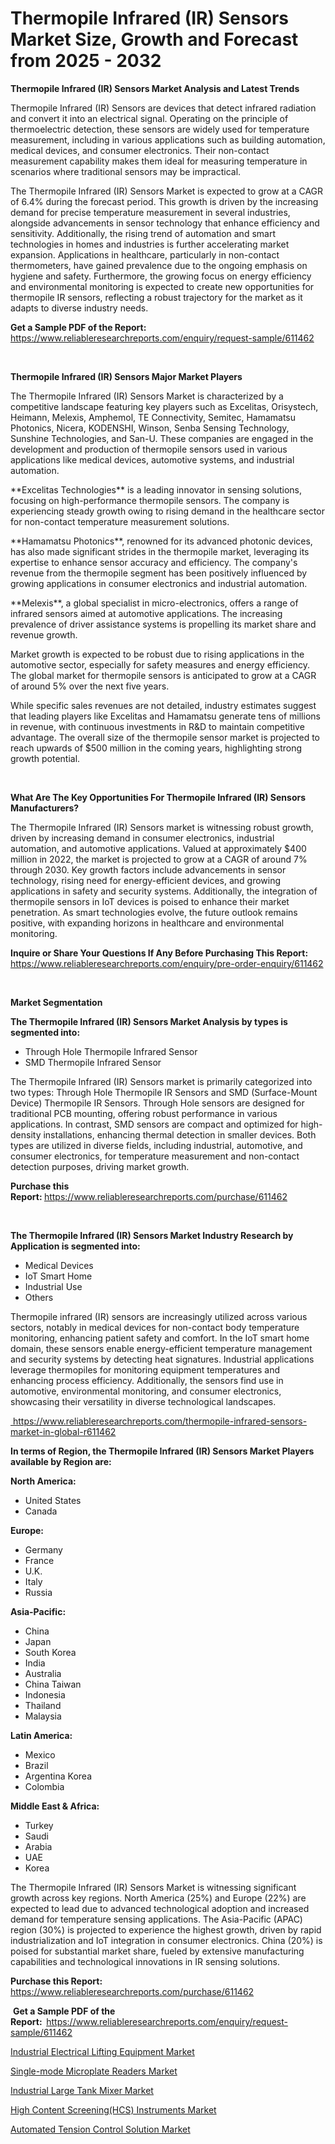 <p><h1>Thermopile Infrared (IR) Sensors Market Size, Growth and Forecast from 2025 - 2032</h1></p><p><strong>Thermopile Infrared (IR) Sensors Market Analysis and Latest Trends</strong></p>
<p><p>Thermopile Infrared (IR) Sensors are devices that detect infrared radiation and convert it into an electrical signal. Operating on the principle of thermoelectric detection, these sensors are widely used for temperature measurement, including in various applications such as building automation, medical devices, and consumer electronics. Their non-contact measurement capability makes them ideal for measuring temperature in scenarios where traditional sensors may be impractical.</p><p>The Thermopile Infrared (IR) Sensors Market is expected to grow at a CAGR of 6.4% during the forecast period. This growth is driven by the increasing demand for precise temperature measurement in several industries, alongside advancements in sensor technology that enhance efficiency and sensitivity. Additionally, the rising trend of automation and smart technologies in homes and industries is further accelerating market expansion. Applications in healthcare, particularly in non-contact thermometers, have gained prevalence due to the ongoing emphasis on hygiene and safety. Furthermore, the growing focus on energy efficiency and environmental monitoring is expected to create new opportunities for thermopile IR sensors, reflecting a robust trajectory for the market as it adapts to diverse industry needs.</p></p>
<p><strong>Get a Sample PDF of the Report:&nbsp;</strong> <a href="https://www.reliableresearchreports.com/enquiry/request-sample/611462?utm_campaign=31&utm_medium=2&utm_source=Github&utm_content=ia&utm_term=11042025&utm_id=thermopile-infrared-ir-sensors">https://www.reliableresearchreports.com/enquiry/request-sample/611462</a></p>
<p>&nbsp;</p>
<p><strong>Thermopile Infrared (IR) Sensors Major Market Players</strong></p>
<p><p>The Thermopile Infrared (IR) Sensors Market is characterized by a competitive landscape featuring key players such as Excelitas, Orisystech, Heimann, Melexis, Amphemol, TE Connectivity, Semitec, Hamamatsu Photonics, Nicera, KODENSHI, Winson, Senba Sensing Technology, Sunshine Technologies, and San-U. These companies are engaged in the development and production of thermopile sensors used in various applications like medical devices, automotive systems, and industrial automation.</p><p>**Excelitas Technologies** is a leading innovator in sensing solutions, focusing on high-performance thermopile sensors. The company is experiencing steady growth owing to rising demand in the healthcare sector for non-contact temperature measurement solutions. </p><p>**Hamamatsu Photonics**, renowned for its advanced photonic devices, has also made significant strides in the thermopile market, leveraging its expertise to enhance sensor accuracy and efficiency. The company's revenue from the thermopile segment has been positively influenced by growing applications in consumer electronics and industrial automation.</p><p>**Melexis**, a global specialist in micro-electronics, offers a range of infrared sensors aimed at automotive applications. The increasing prevalence of driver assistance systems is propelling its market share and revenue growth.</p><p>Market growth is expected to be robust due to rising applications in the automotive sector, especially for safety measures and energy efficiency. The global market for thermopile sensors is anticipated to grow at a CAGR of around 5% over the next five years.</p><p>While specific sales revenues are not detailed, industry estimates suggest that leading players like Excelitas and Hamamatsu generate tens of millions in revenue, with continuous investments in R&D to maintain competitive advantage. The overall size of the thermopile sensor market is projected to reach upwards of $500 million in the coming years, highlighting strong growth potential.</p></p>
<p>&nbsp;</p>
<p><strong>What Are The Key Opportunities For Thermopile Infrared (IR) Sensors Manufacturers?</strong></p>
<p><p>The Thermopile Infrared (IR) Sensors market is witnessing robust growth, driven by increasing demand in consumer electronics, industrial automation, and automotive applications. Valued at approximately $400 million in 2022, the market is projected to grow at a CAGR of around 7% through 2030. Key growth factors include advancements in sensor technology, rising need for energy-efficient devices, and growing applications in safety and security systems. Additionally, the integration of thermopile sensors in IoT devices is poised to enhance their market penetration. As smart technologies evolve, the future outlook remains positive, with expanding horizons in healthcare and environmental monitoring.</p></p>
<p><strong>Inquire or Share Your Questions If Any Before Purchasing This Report:</strong> <a href="https://www.reliableresearchreports.com/enquiry/pre-order-enquiry/611462?utm_campaign=31&utm_medium=2&utm_source=Github&utm_content=ia&utm_term=11042025&utm_id=thermopile-infrared-ir-sensors">https://www.reliableresearchreports.com/enquiry/pre-order-enquiry/611462</a></p>
<p>&nbsp;</p>
<p><strong>Market Segmentation</strong></p>
<p><strong>The Thermopile Infrared (IR) Sensors Market Analysis by types is segmented into:</strong></p>
<p><ul><li>Through Hole Thermopile Infrared Sensor</li><li>SMD Thermopile Infrared Sensor</li></ul></p>
<p><p>The Thermopile Infrared (IR) Sensors market is primarily categorized into two types: Through Hole Thermopile IR Sensors and SMD (Surface-Mount Device) Thermopile IR Sensors. Through Hole sensors are designed for traditional PCB mounting, offering robust performance in various applications. In contrast, SMD sensors are compact and optimized for high-density installations, enhancing thermal detection in smaller devices. Both types are utilized in diverse fields, including industrial, automotive, and consumer electronics, for temperature measurement and non-contact detection purposes, driving market growth.</p></p>
<p><strong>Purchase this Report:&nbsp;</strong><a href="https://www.reliableresearchreports.com/purchase/611462?utm_campaign=31&utm_medium=2&utm_source=Github&utm_content=ia&utm_term=11042025&utm_id=thermopile-infrared-ir-sensors">https://www.reliableresearchreports.com/purchase/611462</a></p>
<p>&nbsp;</p>
<p><strong>The Thermopile Infrared (IR) Sensors Market Industry Research by Application is segmented into:</strong></p>
<p><ul><li>Medical Devices</li><li>IoT Smart Home</li><li>Industrial Use</li><li>Others</li></ul></p>
<p><p>Thermopile infrared (IR) sensors are increasingly utilized across various sectors, notably in medical devices for non-contact body temperature monitoring, enhancing patient safety and comfort. In the IoT smart home domain, these sensors enable energy-efficient temperature management and security systems by detecting heat signatures. Industrial applications leverage thermopiles for monitoring equipment temperatures and enhancing process efficiency. Additionally, the sensors find use in automotive, environmental monitoring, and consumer electronics, showcasing their versatility in diverse technological landscapes.</p></p>
<p><a href="https://www.reliableresearchreports.com/thermopile-infrared-sensors-market-in-global-r611462?utm_campaign=31&utm_medium=2&utm_source=Github&utm_content=ia&utm_term=11042025&utm_id=thermopile-infrared-ir-sensors">&nbsp;https://www.reliableresearchreports.com/thermopile-infrared-sensors-market-in-global-r611462</a></p>
<p><strong>In terms of Region, the Thermopile Infrared (IR) Sensors Market Players available by Region are:</strong></p>
<p>
    <p> <strong> North America: </strong>
        <ul>
            <li>United States</li>
            <li>Canada</li>
        </ul>
        </p> 
    <p> <strong> Europe: </strong>
        <ul>
            <li>Germany</li>
            <li>France</li>
            <li>U.K.</li>
            <li>Italy</li>
            <li>Russia</li>
        </ul>
        </p> 
    <p> <strong> Asia-Pacific: </strong>
        <ul>
            <li>China</li>
            <li>Japan</li>
            <li>South Korea</li>
            <li>India</li>
            <li>Australia</li>
            <li>China Taiwan</li>
            <li>Indonesia</li>
            <li>Thailand</li>
            <li>Malaysia</li>
        </ul>
        </p> 
    <p> <strong> Latin America: </strong>
        <ul>
            <li>Mexico</li>
            <li>Brazil</li>
            <li>Argentina Korea</li>
            <li>Colombia</li>
        </ul>
        </p> 
    <p> <strong> Middle East & Africa: </strong>
        <ul>
            <li>Turkey</li>
            <li>Saudi</li>
            <li>Arabia</li>
            <li>UAE</li>
            <li>Korea</li>
        </ul>
    </p>
    </p>
<p><p>The Thermopile Infrared (IR) Sensors Market is witnessing significant growth across key regions. North America (25%) and Europe (22%) are expected to lead due to advanced technological adoption and increased demand for temperature sensing applications. The Asia-Pacific (APAC) region (30%) is projected to experience the highest growth, driven by rapid industrialization and IoT integration in consumer electronics. China (20%) is poised for substantial market share, fueled by extensive manufacturing capabilities and technological innovations in IR sensing solutions.</p></p>
<p><strong>Purchase this Report: </strong><a href="https://www.reliableresearchreports.com/purchase/611462?utm_campaign=31&utm_medium=2&utm_source=Github&utm_content=ia&utm_term=11042025&utm_id=thermopile-infrared-ir-sensors">https://www.reliableresearchreports.com/purchase/611462</a></p>
<p>&nbsp;<strong>Get a Sample PDF of the Report:&nbsp;&nbsp;</strong><a href="https://www.reliableresearchreports.com/enquiry/request-sample/611462?utm_campaign=31&utm_medium=2&utm_source=Github&utm_content=ia&utm_term=11042025&utm_id=thermopile-infrared-ir-sensors">https://www.reliableresearchreports.com/enquiry/request-sample/611462</a></p>
<p><strong></strong></p>
<p><p><a href="https://github.com/drissahrouk/Market-Research-Report-List-1/blob/main/industrial-electrical-lifting-equipment-market.md?utm_campaign=31&utm_medium=2&utm_source=Github&utm_content=ia&utm_term=11042025&utm_id=thermopile-infrared-ir-sensors">Industrial Electrical Lifting Equipment Market</a></p><p><a href="https://github.com/haklagjbj/Market-Research-Report-List-1/blob/main/single-mode-microplate-readers-market.md?utm_campaign=31&utm_medium=2&utm_source=Github&utm_content=ia&utm_term=11042025&utm_id=thermopile-infrared-ir-sensors">Single-mode Microplate Readers Market</a></p><p><a href="https://github.com/habyoneub/Market-Research-Report-List-1/blob/main/industrial-large-tank-mixer-market.md?utm_campaign=31&utm_medium=2&utm_source=Github&utm_content=ia&utm_term=11042025&utm_id=thermopile-infrared-ir-sensors">Industrial Large Tank Mixer Market</a></p><p><a href="https://github.com/kemauteve/Market-Research-Report-List-1/blob/main/high-content-screeninghcs-instruments-market.md?utm_campaign=31&utm_medium=2&utm_source=Github&utm_content=ia&utm_term=11042025&utm_id=thermopile-infrared-ir-sensors">High Content Screening(HCS) Instruments Market</a></p><p><a href="https://github.com/latilsmickl8/Market-Research-Report-List-1/blob/main/automated-tension-control-solution-market.md?utm_campaign=31&utm_medium=2&utm_source=Github&utm_content=ia&utm_term=11042025&utm_id=thermopile-infrared-ir-sensors">Automated Tension Control Solution Market</a></p></p>